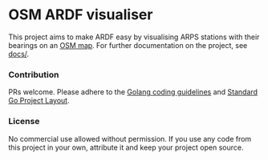 # OSM ARDF visualiser

This project aims to make ARDF easy by visualising ARPS stations with their bearings on an [OSM map](https://www.openstreetmap.org).
For further documentation on the project, see [docs/](docs/README.md).

### Contribution
PRs welcome. Please adhere to the [Golang coding guidelines](https://golang.org/doc/effective_go.html) and [Standard Go Project Layout](https://github.com/golang-standards/project-layout).

### License
No commercial use allowed without permission. If you use any code from this project in your own, attribute it and keep your project open source.